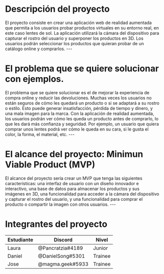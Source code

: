 # Descripción del proyecto

El proyecto consiste en crear una aplicación web de realidad aumentada que permita a los usuarios probar productos virtuales en su entorno real, en este caso lentes de sol. La aplicación utilizará la cámara del dispositivo para capturar el rostro del usuario y superponer los productos en 3D. Los usuarios podrán seleccionar los productos que quieran probar de un catálogo online y comprarlos.
	---
 
# El problema que se quiere solucionar con ejemplos.

El problema que se quiere solucionar es el de mejorar la experiencia de compra online y reducir las devoluciones. Muchas veces los usuarios no están seguros de cómo les quedará un producto o si se adaptará a su rostro o estilo. Esto puede generar insatisfacción, pérdida de tiempo y dinero, y una mala imagen para la marca. Con la aplicación de realidad aumentada, los usuarios podrán ver cómo les queda un producto antes de comprarlo, lo que les dará más confianza y seguridad. Por ejemplo, un usuario que quiera comprar unos lentes podrá ver cómo le queda en su cara, si le gusta el color, la forma, el material, etc.
	---

# El alcance del proyecto: Minimun Viable Product (MVP)

El alcance del proyecto sería crear un MVP que tenga las siguientes características: una interfaz de usuario con un diseño innovador e interactivo, una base de datos para almacenar los productos y sus imágenes en 3D, una funcionalidad para acceder a la cámara del dispositivo y capturar el rostro del usuario, y una funcionalidad para comprar el producto o compartir la imagen con otros usuarios.
	---

# Integrantes del proyecto

| Estudiante | Discord | Nivel |
| ----------- | ----------- |----------- |
|  Laura | @Pancratzia#4189 | Junior| 
| Daniel | @DanielSong#5301 |  Trainee | 
| Jose  | @magma.geek#5933 |  Trainee | 
